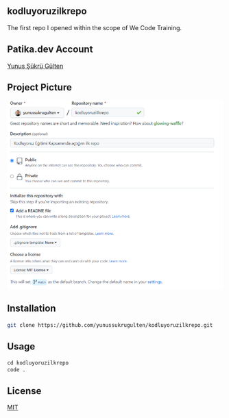 ## kodluyoruzilkrepo
The first repo I opened within the scope of We Code Training.

## Patika.dev Account
[Yunus Şükrü Gülten](https://app.patika.dev/yunussukrugulten)

## Project Picture
![github](images/github.png)

## Installation
```bash
git clone https://github.com/yunussukrugulten/kodluyoruzilkrepo.git
```

## Usage
```linux
cd kodluyoruzilkrepo
code .
```

## License
[MIT](https://choosealicense.com/licenses/mit/)
